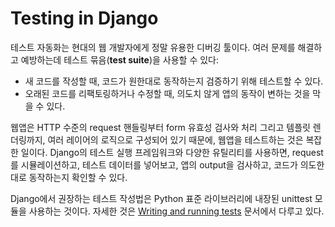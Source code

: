 # Testing in Django

테스트 자동화는 현대의 웹 개발자에게 정말 유용한 디버깅 툴이다. 여러 문제를 해결하고 예방하는데 테스트 묶음(**test suite**)을 사용할 수 있다:

- 새 코드를 작성할 때, 코드가 원한대로 동작하는지 검증하기 위해 테스트할 수 있다.
- 오래된 코드를 리팩토링하거나 수정할 때, 의도치 않게 앱의 동작이 변하는 것을 막을 수 있다.

웹앱은 HTTP 수준의 request 핸들링부터 form 유효성 검사와 처리 그리고 템플릿 렌더링까지, 여러 레이어의 로직으로 구성되어 있기 때문에, 웹앱을 테스트하는 것은 복잡한 일이다. Django의 테스트 실행 프레임워크와 다양한 유틸리티를 사용하면, request를 시뮬레이션하고, 테스트 데이터를 넣어보고, 앱의 output을 검사하고, 코드가 의도한대로 동작하는지 확인할 수 있다.

Django에서 권장하는 테스트 작성법은 Python 표준 라이브러리에 내장된 unittest 모듈을 사용하는 것이다. 자세한 것은 [Writing and running tests](./writing_and_running_tests/writing_and_running_tests.md) 문서에서 다루고 있다.


